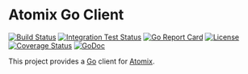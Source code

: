 # Atomix Go Client

[![Build Status](https://travis-ci.org/atomix/go-client.svg?branch=master)](https://travis-ci.org/atomix/go-client)
[![Integration Test Status](https://img.shields.io/travis/atomix/go-client?label=Integration%20Tests&logo=Integration)](https://travis-ci.org/onosproject/onos-test)
[![Go Report Card](https://goreportcard.com/badge/github.com/atomix/go-client)](https://goreportcard.com/report/github.com/atomix/go-client)
[![License](https://img.shields.io/badge/License-Apache%202.0-blue.svg)](https://github.com/gojp/goreportcard/blob/master/LICENSE)
[![Coverage Status](https://img.shields.io/coveralls/github/atomix/go-client/badge.svg)](https://coveralls.io/github/atomix/go-client?branch=master)
[![GoDoc](https://godoc.org/github.com/atomix/go-client?status.svg)](https://godoc.org/github.com/atomix/go-client)

This project provides a [Go] client for [Atomix].

[go]: https://golang.org
[atomix]: https://atomix.io
